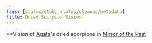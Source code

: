 ```yaml
---
tags: [status/stub, status/cleanup/metadata]
title: Dried Scorpion Vision
---
```


**Vision of [Agata](<../../../people/fey/agata.md>)'s dried scorpions in [Mirror of the Past](<../treasure/mirror-of-the-past.md>)

